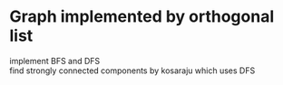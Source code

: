 <!--
 * @Author: verandert
 * @Date: 2020-05-01 16:33:08
 * @LastEditTime: 2020-05-06 15:53:56
 * @Description: readme
 -->
# Graph implemented by orthogonal list
implement BFS and DFS  
find strongly connected components by kosaraju which uses DFS
